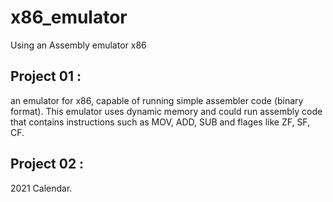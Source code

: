 # x86_emulator
Using an Assembly emulator x86

## Project 01 :
an emulator for x86, capable of running simple assembler 
code (binary format). This emulator uses dynamic memory and could run assembly code that contains 
instructions such as MOV, ADD, SUB and flages like ZF, SF, CF.

## Project 02 : 
2021 Calendar. 
